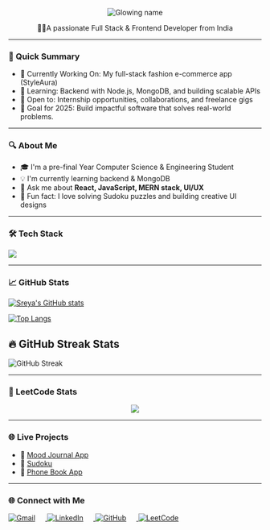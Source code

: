 <!-- Profile Header -->
<p align="center">
  <img src="https://readme-typing-svg.herokuapp.com?font=Fira+Code&size=28&pause=1000&color=444444&center=true&vCenter=true&width=500&lines=✨+Hello+I'm+Sreya+✨" alt="Glowing name" />
</p>





<p align="center">🧑‍💻A passionate Full Stack & Frontend Developer from India</p>

---
### 📌 Quick Summary 

- 🔭 Currently Working On: My full-stack fashion e-commerce app (StyleAura)  
- 🌱 Learning: Backend with Node.js, MongoDB, and building scalable APIs  
- 💼 Open to: Internship opportunities, collaborations, and freelance gigs  
- 🎯 Goal for 2025: Build impactful software that solves real-world problems.
---
### 🔍 About Me

- 🎓 I'm a pre-final Year Computer Science & Engineering Student  
- 💡 I'm currently learning backend & MongoDB  
- 💬 Ask me about **React, JavaScript, MERN stack, UI/UX**  
- 🧩 Fun fact: I love solving Sudoku puzzles and building creative UI designs  

---
### 🛠️ Tech Stack

<p align="left">
  <img src="https://skillicons.dev/icons?i=html,css,js,react,mongodb,java,python,github,vscode" />
</p>

---

### 📈 GitHub Stats

[![Sreya's GitHub stats](https://github-readme-stats.vercel.app/api?username=sreya1711&show_icons=true&theme=radical)](https://github.com/sreya1711)

[![Top Langs](https://github-readme-stats.vercel.app/api/top-langs/?username=sreya1711&layout=compact&theme=tokyonight)](https://github.com/sreya1711)

## 🔥 GitHub Streak Stats

![GitHub Streak](https://github-readme-streak-stats.herokuapp.com/?user=sreya1711&theme=dark&hide_border=false)

--- 

### 🧠 LeetCode Stats

<p align="center">
  <img src="https://leetcard.jacoblin.cool/Sreya_11?ext=heatmap&theme=dark" />
</p>

---

### 🌐 Live Projects

- 🚀 [Mood Journal App](https://mood-journal-swart.vercel.app/)   
- 🧩 [Sudoku](https://sudoku11.vercel.app/) 
- 📘 [Phone Book App](https://phone-book-orpin.vercel.app/)
---

### 🌐 Connect with Me

<p align="left">
  <a href="mailto:sreyarajesh110805@gmail.com" target="_blank">
    <img src="https://img.icons8.com/fluency/28/gmail.png" alt="Gmail" style="margin-right:20px;" />
  </a>

  <a href="https://www.linkedin.com/in/sreya-rajesh11/" target="_blank">
    <img src="https://img.icons8.com/color/28/linkedin.png" alt="LinkedIn" style="margin-right:20px;" />
  </a>

  <a href="https://github.com/sreya1711" target="_blank">
    <img src="https://img.icons8.com/ios-glyphs/28/000000/github.png" alt="GitHub" style="margin-right:20px;" />
  </a>

  <a href="https://leetcode.com/u/Sreya_11/" target="_blank">
    <img src="https://img.icons8.com/external-tal-revivo-shadow-tal-revivo/28/external-level-up-your-coding-skills-and-quickly-land-a-job-logo-shadow-tal-revivo.png" alt="LeetCode" style="margin-right:20px;" />
  </a>
</p>


